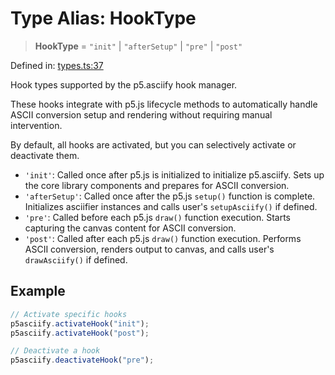 # Type Alias: HookType

> **HookType** = `"init"` \| `"afterSetup"` \| `"pre"` \| `"post"`

Defined in: [types.ts:37](https://github.com/humanbydefinition/p5.asciify/blob/37a23a9df59fc8f52f53b0eee3428530adf8d119/src/lib/types.ts#L37)

Hook types supported by the p5.asciify hook manager.

These hooks integrate with p5.js lifecycle methods to automatically handle
ASCII conversion setup and rendering without requiring manual intervention.

By default, all hooks are activated, but you can selectively activate or deactivate them.

- `'init'`: Called once after p5.js is initialized to initialize p5.asciify.
  Sets up the core library components and prepares for ASCII conversion.
- `'afterSetup'`: Called once after the p5.js `setup()` function is complete.
  Initializes asciifier instances and calls user's `setupAsciify()` if defined.
- `'pre'`: Called before each p5.js `draw()` function execution.
  Starts capturing the canvas content for ASCII conversion.
- `'post'`: Called after each p5.js `draw()` function execution.
  Performs ASCII conversion, renders output to canvas, and calls user's `drawAsciify()` if defined.

## Example

```typescript
// Activate specific hooks
p5asciify.activateHook("init");
p5asciify.activateHook("post");

// Deactivate a hook
p5asciify.deactivateHook("pre");
```

